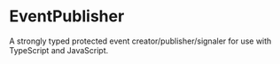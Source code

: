 # EventPublisher
A strongly typed protected event creator/publisher/signaler for use with TypeScript and JavaScript.
